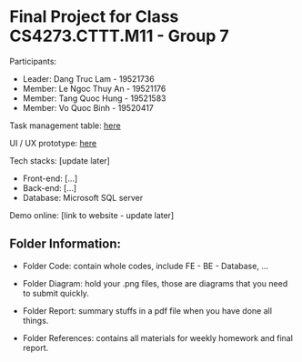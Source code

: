# Final Project for Class CS4273.CTTT.M11 - Group 7

Participants:

- Leader: Dang Truc Lam - 19521736
- Member: Le Ngoc Thuy An - 19521176
- Member: Tang Quoc Hung - 19521583
- Member: Vo Quoc Binh - 19520417


Task management table: [here](https://comfortable-bayberry-7df.notion.site/Project-NMCNPM-878a23d0af2c4152b328de8d629a0c1a)

UI / UX prototype: [here](https://www.figma.com/file/YlUQcsnHvmm7WWFIkEkk9z/Cosmestic-Shop-Landing-page?node-id=3%3A2)

Tech stacks: [update later]

- Front-end: [...]
- Back-end: [...]
- Database: Microsoft SQL server

Demo online: [link to website - update later]

## Folder Information:

- Folder Code: contain whole codes, include FE - BE - Database, ...

- Folder Diagram: hold your .png files, those are diagrams that you need to submit quickly.

- Folder Report: summary stuffs in a pdf file when you have done all things.

- Folder References: contains all materials for weekly homework and final report.
